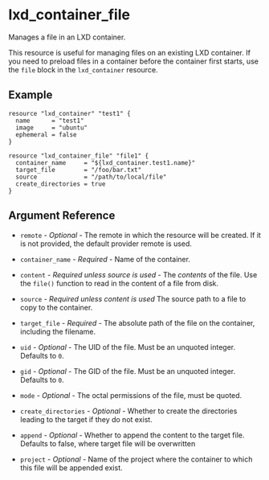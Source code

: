 # lxd_container_file

Manages a file in an LXD container.

This resource is useful for managing files on an existing LXD container.
If you need to preload files in a container before the container first
starts, use the `file` block in the `lxd_container` resource.

## Example

```hcl
resource "lxd_container" "test1" {
  name      = "test1"
  image     = "ubuntu"
  ephemeral = false
}

resource "lxd_container_file" "file1" {
  container_name     = "${lxd_container.test1.name}"
  target_file        = "/foo/bar.txt"
  source             = "/path/to/local/file"
  create_directories = true
}
```

## Argument Reference

* `remote` - *Optional* - The remote in which the resource will be created. If
	it is not provided, the default provider remote is used.

* `container_name` - *Required* - Name of the container.

* `content` - *Required unless source is used* - The _contents_ of the file.
	Use the `file()` function to read in the content of a file from disk.

* `source` - *Required unless content is used* The source path to a file to
	copy to the container.

* `target_file` - *Required* - The absolute path of the file on the container,
	including the filename.

* `uid` - *Optional* - The UID of the file. Must be an unquoted integer.
  Defaults to `0`.

* `gid` - *Optional* - The GID of the file. Must be an unquoted integer.
  Defaults to `0`.

* `mode` - *Optional* - The octal permissions of the file, must be quoted.

* `create_directories` - *Optional* - Whether to create the directories leading
	to the target if they do not exist.

* `append` - *Optional* - Whether to append the content to the target file. Defaults to false, where target file will be overwritten

* `project` - *Optional* - Name of the project where the container to which this file will be appended exist.
